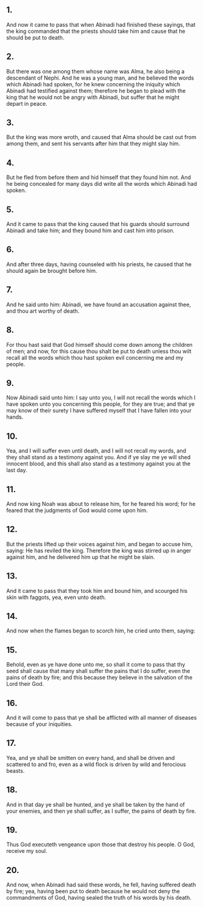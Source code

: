 ## 1.
And now it came to pass that when Abinadi had finished these sayings, that the king commanded that the priests should take him and cause that he should be put to death.
## 2.
But there was one among them whose name was Alma, he also being a descendant of Nephi. And he was a young man, and he believed the words which Abinadi had spoken, for he knew concerning the iniquity which Abinadi had testified against them; therefore he began to plead with the king that he would not be angry with Abinadi, but suffer that he might depart in peace.
## 3.
But the king was more wroth, and caused that Alma should be cast out from among them, and sent his servants after him that they might slay him.
## 4.
But he fled from before them and hid himself that they found him not. And he being concealed for many days did write all the words which Abinadi had spoken.
## 5.
And it came to pass that the king caused that his guards should surround Abinadi and take him; and they bound him and cast him into prison.
## 6.
And after three days, having counseled with his priests, he caused that he should again be brought before him.
## 7.
And he said unto him: Abinadi, we have found an accusation against thee, and thou art worthy of death.
## 8.
For thou hast said that God himself should come down among the children of men; and now, for this cause thou shalt be put to death unless thou wilt recall all the words which thou hast spoken evil concerning me and my people.
## 9.
Now Abinadi said unto him: I say unto you, I will not recall the words which I have spoken unto you concerning this people, for they are true; and that ye may know of their surety I have suffered myself that I have fallen into your hands.
## 10.
Yea, and I will suffer even until death, and I will not recall my words, and they shall stand as a testimony against you. And if ye slay me ye will shed innocent blood, and this shall also stand as a testimony against you at the last day.
## 11.
And now king Noah was about to release him, for he feared his word; for he feared that the judgments of God would come upon him.
## 12.
But the priests lifted up their voices against him, and began to accuse him, saying: He has reviled the king. Therefore the king was stirred up in anger against him, and he delivered him up that he might be slain.
## 13.
And it came to pass that they took him and bound him, and scourged his skin with faggots, yea, even unto death.
## 14.
And now when the flames began to scorch him, he cried unto them, saying:
## 15.
Behold, even as ye have done unto me, so shall it come to pass that thy seed shall cause that many shall suffer the pains that I do suffer, even the pains of death by fire; and this because they believe in the salvation of the Lord their God.
## 16.
And it will come to pass that ye shall be afflicted with all manner of diseases because of your iniquities.
## 17.
Yea, and ye shall be smitten on every hand, and shall be driven and scattered to and fro, even as a wild flock is driven by wild and ferocious beasts.
## 18.
And in that day ye shall be hunted, and ye shall be taken by the hand of your enemies, and then ye shall suffer, as I suffer, the pains of death by fire.
## 19.
Thus God executeth vengeance upon those that destroy his people. O God, receive my soul.
## 20.
And now, when Abinadi had said these words, he fell, having suffered death by fire; yea, having been put to death because he would not deny the commandments of God, having sealed the truth of his words by his death.
